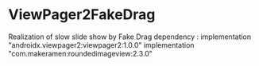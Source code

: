 # ViewPager2FakeDrag
Realization of slow slide show by Fake Drag 
dependency :  implementation "androidx.viewpager2:viewpager2:1.0.0"
              implementation "com.makeramen:roundedimageview:2.3.0"
